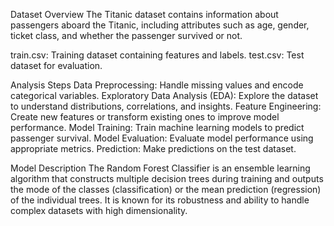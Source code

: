 Dataset Overview
The Titanic dataset contains information about passengers aboard the Titanic, including attributes such as age, gender, ticket class, and whether the passenger survived or not.

train.csv: Training dataset containing features and labels.
test.csv: Test dataset for evaluation.

Analysis Steps
Data Preprocessing: Handle missing values and encode categorical variables.
Exploratory Data Analysis (EDA): Explore the dataset to understand distributions, correlations, and insights.
Feature Engineering: Create new features or transform existing ones to improve model performance.
Model Training: Train machine learning models to predict passenger survival.
Model Evaluation: Evaluate model performance using appropriate metrics.
Prediction: Make predictions on the test dataset.

Model Description
The Random Forest Classifier is an ensemble learning algorithm that constructs multiple decision trees during training and outputs the mode of the classes (classification) or the mean prediction (regression) of the individual trees. It is known for its robustness and ability to handle complex datasets with high dimensionality.
